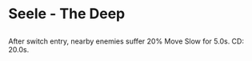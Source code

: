 # Seele - The Deep

## 

After switch entry, nearby enemies suffer 20% Move Slow for 5.0s. CD: 20.0s.
